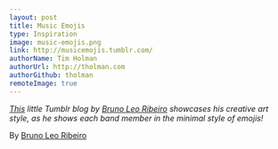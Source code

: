 ```yaml
---
layout: post
title: Music Emojis
type: Inspiration
image: music-emojis.png
link: http://musicemojis.tumblr.com/
authorName: Tim Holman
authorUrl: http://tholman.com
authorGithub: tholman
remoteImage: true
---
```


_[This](http://musicemojis.tumblr.com) little Tumblr blog by [Bruno Leo Ribeiro](http://www.brunoleoribeiro.com/#kauko-home) showcases his creative art style, as he shows each band member in the minimal style of emojis!_

By [Bruno Leo Ribeiro](http://www.brunoleoribeiro.com/#kauko-home)
